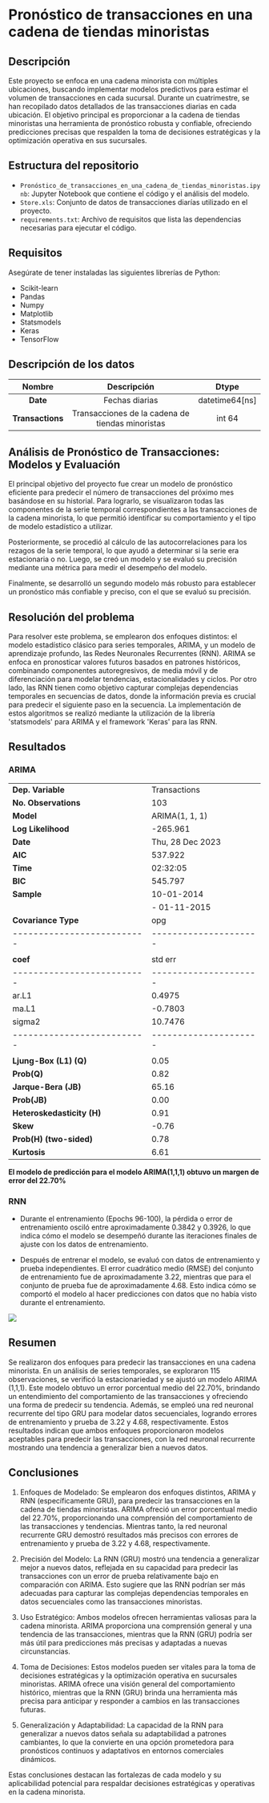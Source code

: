 # Pronóstico de transacciones en una cadena de tiendas minoristas

## Descripción
Este proyecto se enfoca en una cadena minorista con múltiples ubicaciones, buscando implementar modelos predictivos para estimar el volumen de transacciones en cada sucursal. Durante un cuatrimestre, se han recopilado datos detallados de las transacciones diarias en cada ubicación. El objetivo principal es proporcionar a la cadena de tiendas minoristas una herramienta de pronóstico robusta y confiable, ofreciendo predicciones precisas que respalden la toma de decisiones estratégicas y la optimización operativa en sus sucursales.

## Estructura del repositorio
- `Pronóstico_de_transacciones_en_una_cadena_de_tiendas_minoristas.ipynb`: Jupyter Notebook que contiene el código y el análisis del modelo.
- `Store.xls`: Conjunto de datos de transacciones diarías utilizado en el proyecto.
- `requirements.txt`: Archivo de requisitos que lista las dependencias necesarias para ejecutar el código. 

## Requisitos
Asegúrate de tener instaladas las siguientes librerías de Python:
- Scikit-learn
- Pandas
- Numpy
- Matplotlib
- Statsmodels
- Keras
- TensorFlow

## Descripción de los datos

| **Nombre**   | **Descripción** | **Dtype**|
| :--------: | :----:| :------: |
| **Date**     | Fechas diarias  | datetime64[ns] |
| **Transactions**    | Transacciones de la cadena de tiendas minoristas   | int 64 |

## Análisis de Pronóstico de Transacciones: Modelos y Evaluación 

El principal objetivo del proyecto fue crear un modelo de pronóstico eficiente para predecir el número de transacciones del próximo mes basándose en su historial. Para lograrlo, se visualizaron todas las componentes de la serie temporal correspondientes a las transacciones de la cadena minorista, lo que permitió identificar su comportamiento y el tipo de modelo estadístico a utilizar.

Posteriormente, se procedió al cálculo de las autocorrelaciones para los rezagos de la serie temporal, lo que ayudó a determinar si la serie era estacionaria o no. Luego, se creó un modelo y se evaluó su precisión mediante una métrica para medir el desempeño del modelo.

Finalmente, se desarrolló un segundo modelo más robusto para establecer un pronóstico más confiable y preciso, con el que se evaluó su precisión.

## Resolución del problema

Para resolver este problema, se emplearon dos enfoques distintos: el modelo estadístico clásico para series temporales, ARIMA, y un modelo de aprendizaje profundo, las Redes Neuronales Recurrentes (RNN). ARIMA se enfoca en pronosticar valores futuros basados en patrones históricos, combinando componentes autoregresivos, de media móvil y de diferenciación para modelar tendencias, estacionalidades y ciclos.
Por otro lado, las RNN tienen como objetivo capturar complejas dependencias temporales en secuencias de datos, donde la información previa es crucial para predecir el siguiente paso en la secuencia. 
La implementación de estos algoritmos se realizó mediante la utilización de la librería 'statsmodels' para ARIMA y el framework 'Keras' para las RNN.

## Resultados 

### ARIMA

|                          |                     |
|--------------------------|---------------------|
| **Dep. Variable**        | Transactions        |
| **No. Observations**     | 103                 |
| **Model**                | ARIMA(1, 1, 1)      |
| **Log Likelihood**       | -265.961            |
| **Date**                 | Thu, 28 Dec 2023    |
| **AIC**                  | 537.922             |
| **Time**                 | 02:32:05            |
| **BIC**                  | 545.797             |
| **Sample**               | 10-01-2014          |
|                          | - 01-11-2015        |
| **Covariance Type**      | opg                 |
|--------------------------|---------------------|
|                          |                     |
| **coef**                 | std err             |
|--------------------------|---------------------|
| ar.L1                    | 0.4975              |
| ma.L1                    | -0.7803             |
| sigma2                   | 10.7476             |
|--------------------------|---------------------|
|                          |                     |
| **Ljung-Box (L1) (Q)**   | 0.05                |
| **Prob(Q)**              | 0.82                |
| **Jarque-Bera (JB)**     | 65.16               |
| **Prob(JB)**             | 0.00                |
| **Heteroskedasticity (H)**| 0.91               |
| **Skew**                 | -0.76               |
| **Prob(H) (two-sided)**  | 0.78                |
| **Kurtosis**             | 6.61                |


**El modelo de predicción para el modelo ARIMA(1,1,1) obtuvo un margen de error del 22.70%**

### RNN

- Durante el entrenamiento (Epochs 96-100), la pérdida o error de entrenamiento osciló entre aproximadamente 0.3842 y 0.3926, lo que indica cómo el modelo se desempeñó durante las iteraciones finales de ajuste con los datos de entrenamiento.

- Después de entrenar el modelo, se evaluó con datos de entrenamiento y prueba independientes. El error cuadrático medio (RMSE) del conjunto de entrenamiento fue de aproximadamente 3.22, mientras que para el conjunto de prueba fue de aproximadamente 4.68. Esto indica cómo se comportó el modelo al hacer predicciones con datos que no había visto durante el entrenamiento.

![](https://github.com/JEduardoDimasR/Portfolio/blob/main/Pron%C3%B3stico%20de%20transacciones%20en%20una%20cadena%20de%20tiendas%20minoristas/SERIE%20RNN.png)

## Resumen

Se realizaron dos enfoques para predecir las transacciones en una cadena minorista. En un análisis de series temporales, se exploraron 115 observaciones, se verificó la estacionariedad y se ajustó un modelo ARIMA (1,1,1). Este modelo obtuvo un error porcentual medio del 22.70%, brindando un entendimiento del comportamiento de las transacciones y ofreciendo una forma de predecir su tendencia. 
Además, se empleó una red neuronal recurrente del tipo GRU para modelar datos secuenciales, logrando errores de entrenamiento y prueba de 3.22 y 4.68, respectivamente. Estos resultados indican que ambos enfoques proporcionaron modelos aceptables para predecir las transacciones, con la red neuronal recurrente mostrando una tendencia a generalizar bien a nuevos datos.


## Conclusiones

1. Enfoques de Modelado: Se emplearon dos enfoques distintos, ARIMA y RNN (específicamente GRU), para predecir las transacciones en la cadena de tiendas minoristas. ARIMA ofreció un error porcentual medio del 22.70%, proporcionando una comprensión del comportamiento de las transacciones y tendencias. Mientras tanto, la red neuronal recurrente GRU demostró resultados más precisos con errores de entrenamiento y prueba de 3.22 y 4.68, respectivamente.

2. Precisión del Modelo: La RNN (GRU) mostró una tendencia a generalizar mejor a nuevos datos, reflejada en su capacidad para predecir las transacciones con un error de prueba relativamente bajo en comparación con ARIMA. Esto sugiere que las RNN podrían ser más adecuadas para capturar las complejas dependencias temporales en datos secuenciales como las transacciones minoristas.

3. Uso Estratégico: Ambos modelos ofrecen herramientas valiosas para la cadena minorista. ARIMA proporciona una comprensión general y una tendencia de las transacciones, mientras que la RNN (GRU) podría ser más útil para predicciones más precisas y adaptadas a nuevas circunstancias.

4. Toma de Decisiones: Estos modelos pueden ser vitales para la toma de decisiones estratégicas y la optimización operativa en sucursales minoristas. ARIMA ofrece una visión general del comportamiento histórico, mientras que la RNN (GRU) brinda una herramienta más precisa para anticipar y responder a cambios en las transacciones futuras.

5. Generalización y Adaptabilidad: La capacidad de la RNN para generalizar a nuevos datos señala su adaptabilidad a patrones cambiantes, lo que la convierte en una opción prometedora para pronósticos continuos y adaptativos en entornos comerciales dinámicos.

Estas conclusiones destacan las fortalezas de cada modelo y su aplicabilidad potencial para respaldar decisiones estratégicas y operativas en la cadena minorista.


